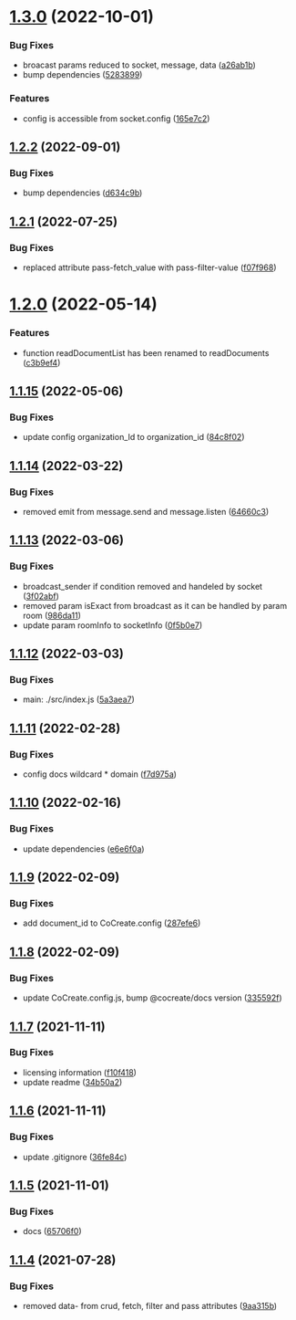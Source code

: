 # [1.3.0](https://github.com/CoCreate-app/CoCreate-message-server/compare/v1.2.2...v1.3.0) (2022-10-01)


### Bug Fixes

* broacast params reduced to socket, message, data ([a26ab1b](https://github.com/CoCreate-app/CoCreate-message-server/commit/a26ab1b5e049e224fc06e95d001f2d8a0cd153fe))
* bump dependencies ([5283899](https://github.com/CoCreate-app/CoCreate-message-server/commit/5283899833386983892e38313aebea6ad82687c2))


### Features

* config is accessible from socket.config ([165e7c2](https://github.com/CoCreate-app/CoCreate-message-server/commit/165e7c2eaba811cd974f0ed0c4307d71fc15abb4))

## [1.2.2](https://github.com/CoCreate-app/CoCreate-message-server/compare/v1.2.1...v1.2.2) (2022-09-01)


### Bug Fixes

* bump dependencies ([d634c9b](https://github.com/CoCreate-app/CoCreate-message-server/commit/d634c9b279975bfcecd94f4fd06e73fa17d0e8bc))

## [1.2.1](https://github.com/CoCreate-app/CoCreate-message-server/compare/v1.2.0...v1.2.1) (2022-07-25)


### Bug Fixes

* replaced attribute pass-fetch_value with pass-filter-value ([f07f968](https://github.com/CoCreate-app/CoCreate-message-server/commit/f07f9686deddaf6bb64a10dd40f1ae73d58b5167))

# [1.2.0](https://github.com/CoCreate-app/CoCreate-message-server/compare/v1.1.15...v1.2.0) (2022-05-14)


### Features

* function readDocumentList has been renamed to readDocuments ([c3b9ef4](https://github.com/CoCreate-app/CoCreate-message-server/commit/c3b9ef46f2f9088e64b76eab23ffe5a8ca44296b))

## [1.1.15](https://github.com/CoCreate-app/CoCreate-message-server/compare/v1.1.14...v1.1.15) (2022-05-06)


### Bug Fixes

* update config organization_Id to organization_id ([84c8f02](https://github.com/CoCreate-app/CoCreate-message-server/commit/84c8f02d41bff0129d17545156871f852a7036eb))

## [1.1.14](https://github.com/CoCreate-app/CoCreate-message-server/compare/v1.1.13...v1.1.14) (2022-03-22)


### Bug Fixes

* removed emit from message.send and message.listen ([64660c3](https://github.com/CoCreate-app/CoCreate-message-server/commit/64660c342f15e9465b9ec1fc82ee6bb9162087a0))

## [1.1.13](https://github.com/CoCreate-app/CoCreate-message-server/compare/v1.1.12...v1.1.13) (2022-03-06)


### Bug Fixes

* broadcast_sender if condition removed and handeled by socket ([3f02abf](https://github.com/CoCreate-app/CoCreate-message-server/commit/3f02abf140b3aba761c2a9eba63b0dfd100545da))
* removed param isExact from broadcast as it can be handled by param room ([986da11](https://github.com/CoCreate-app/CoCreate-message-server/commit/986da113a596eb0a94478b0295d425612f2ade06))
* update param roomInfo to socketInfo ([0f5b0e7](https://github.com/CoCreate-app/CoCreate-message-server/commit/0f5b0e7a033d786d12a3f2e019edd9294b08218b))

## [1.1.12](https://github.com/CoCreate-app/CoCreate-message-server/compare/v1.1.11...v1.1.12) (2022-03-03)


### Bug Fixes

* main: ./src/index.js ([5a3aea7](https://github.com/CoCreate-app/CoCreate-message-server/commit/5a3aea7081774888d86cbe67c7a0b3719ec64073))

## [1.1.11](https://github.com/CoCreate-app/CoCreate-message-server/compare/v1.1.10...v1.1.11) (2022-02-28)


### Bug Fixes

* config docs wildcard * domain ([f7d975a](https://github.com/CoCreate-app/CoCreate-message-server/commit/f7d975a0b790517ba6cf9d7fba09ea5cfb43ba9f))

## [1.1.10](https://github.com/CoCreate-app/CoCreate-message-server/compare/v1.1.9...v1.1.10) (2022-02-16)


### Bug Fixes

* update dependencies ([e6e6f0a](https://github.com/CoCreate-app/CoCreate-message-server/commit/e6e6f0a8ebc30c784d0763012dbec41f8a81a91b))

## [1.1.9](https://github.com/CoCreate-app/CoCreate-message-server/compare/v1.1.8...v1.1.9) (2022-02-09)


### Bug Fixes

* add document_id to CoCreate.config ([287efe6](https://github.com/CoCreate-app/CoCreate-message-server/commit/287efe64876233a87a832df553761bc5ad2ec67e))

## [1.1.8](https://github.com/CoCreate-app/CoCreate-message-server/compare/v1.1.7...v1.1.8) (2022-02-09)


### Bug Fixes

* update CoCreate.config.js, bump @cocreate/docs version ([335592f](https://github.com/CoCreate-app/CoCreate-message-server/commit/335592f7a5abac02b53f30071441785a4a8ab532))

## [1.1.7](https://github.com/CoCreate-app/CoCreate-message-server/compare/v1.1.6...v1.1.7) (2021-11-11)


### Bug Fixes

* licensing information ([f10f418](https://github.com/CoCreate-app/CoCreate-message-server/commit/f10f418011b411247148a35665e3a11de836c1cd))
* update readme ([34b50a2](https://github.com/CoCreate-app/CoCreate-message-server/commit/34b50a2e7d5efe32d81a2d1eff85c418af31d878))

## [1.1.6](https://github.com/CoCreate-app/CoCreate-message-server/compare/v1.1.5...v1.1.6) (2021-11-11)


### Bug Fixes

* update .gitignore ([36fe84c](https://github.com/CoCreate-app/CoCreate-message-server/commit/36fe84cac8173b431b5ede5112c1bd717c22dd69))

## [1.1.5](https://github.com/CoCreate-app/CoCreate-message-server/compare/v1.1.4...v1.1.5) (2021-11-01)


### Bug Fixes

* docs ([65706f0](https://github.com/CoCreate-app/CoCreate-message-server/commit/65706f09d28533ec36c899f15ac813a66526a06a))

## [1.1.4](https://github.com/CoCreate-app/CoCreate-message-server/compare/v1.1.3...v1.1.4) (2021-07-28)


### Bug Fixes

* removed data- from crud, fetch, filter and pass attributes ([9aa315b](https://github.com/CoCreate-app/CoCreate-message-server/commit/9aa315b48397a76b457e79d86b976f75e92af4d0))
